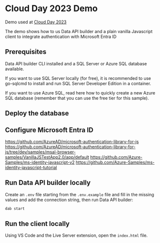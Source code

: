 # Cloud Day 2023 Demo

Demo used at [Cloud Day 2023](https://www.cloudday.it/)

The demo shows how to us Data API builder and a plain vanilla Javascript client to integrate authentication with Microsoft Entra ID


## Prerequisites

Data API builder CLI installed and a SQL Server or Azure SQL database available.

If you want to use SQL Server locally (for free), it is recommended to use go-sqlcmd to install and run SQL Server Developer Edition in a container.

If you want to use Azure SQL, read here how to quickly create a new Azure SQL database (remember that you can use the free tier for this sample).


## Deploy the database



## Configure Microsoft Entra ID

https://github.com/AzureAD/microsoft-authentication-library-for-js
https://github.com/AzureAD/microsoft-authentication-library-for-js/tree/dev/samples/msal-browser-samples/VanillaJSTestApp2.0/app/default
https://github.com/Azure-Samples/ms-identity-javascript-v2
https://github.com/Azure-Samples/ms-identity-javascript-tutorial


## Run Data API builder locally

Create an `.env` file starting from the `.env.example` file and fill in the missing values and add the connection string, then run Data API builder: 

```bash
dab start
```

## Run the client locally

Using VS Code and the Live Server extension, open the `index.html` file.